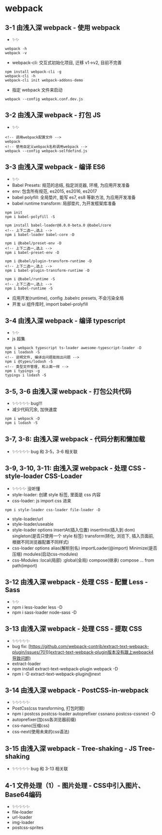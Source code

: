 ﻿# webpack

## 3-1 由浅入深 webpack - 使用 webpack

- ✨✨

```shell
webpack -h
webpack -v
```

- webpack-cli: 交互式初始化项目, 迁移 v1->v2, 目前不完善

```shell
npm install webpack-cli -g
webpack-cli -h
webpack-cli init webpack-addons-demo
```

- 指定 webpack 文件来启动

```shell
webpack --config webpack.conf.dev.js
```

## 3-2 由浅入深 webpack - 打包 JS

- ✨✨

```shell
<!-- 调用webpack配置文件 -->
webpack
<!-- 使用自定义webpack名称调用webpack -->
webpack --config webpack-selfdefind.js
```

## 3-3 由浅入深 webpack - 编译 ES6

- ✨✨
- Babel Presets: 规范的总结, 指定浏览器, 环境, 为应用开发准备
- env: 包含所有规范, es2015, es2016, es2017
- babel polyfill: 全局垫片, 能写 es7, es8 等新方法, 为应用开发准备
- babel runtime transform: 局部垫片, 为开发框架库准备

```shell
npm init
npm i babel-polyfill -S

npm install babel-loader@8.0.0-beta.0 @babel/core
<!-- 上下二选一,选上 -->
npm i babel-loader babel-core -D

npm i @babel/preset-env -D
<!-- 上下二选一,选上 -->
npm i babel-preset-env -D

npm i @babel/plugin-transform-runtime -D
<!-- 上下二选一,选上 -->
npm i babel-plugin-transform-runtime -D

npm i @babel/runtime -S
<!-- 上下二选一,选上 -->
npm i babel-runtime -S
```

- 应用开发(runtime), config .babelrc presets, 不会污染全局
- 开发 ui 组件库时, import babel-prolyfill

## 3-4 由浅入深 webpack - 编译 typescript

- ✨✨
- js 超集

```shell
npm i webpack typescript ts-loader awesome-typescript-loader -D
npm i loadash -S
<!-- 说明文件, 编译出问题能抛出问题 -->
npm i @types/lodash -S
<!-- 类型文件管理, 和上面一样 -->
npm i typings -g
typings i lodash -S
```

## 3-5, 3-6 由浅入深 webpack - 打包公共代码

- ✨✨✨✨✨ bug!!!
- 减少代码冗余, 加快速度

```shell
npm i webpack -D
npm i lodash -S
```

## 3-7, 3-8: 由浅入深 webpack - 代码分割和懒加载

- ✨✨✨✨✨ bug 和 3-5，3-6 相关联

## 3-9, 3-10, 3-11: 由浅入深 webpack - 处理 CSS - style-loader CSS-Loader

- ✨✨✨✨ 没听懂
- style-loader: 创建 style 标签, 里面是 css 内容
- css-loader: js import css 进来

```shell
npm i style-loader css-loader file-loader -D
```

- style-loader/url
- style-loader/useable
- style-loader options
  insertAt(插入位置)
  insertInto(插入到 dom)
  singleton(是否只使用一个 style 标签)
  transform(转化, 浏览下, 插入页面前, 根据不同浏览器配置不同样式)
- css-loader options
  alias(解析别名)
  importLoader(@import)
  Minimize(是否压缩)
  modules(启动css-modules)
- css-Modules
  :local(局部)
  :global(全局)
  compose(继承)
  compose ... from path(import)

## 3-12 由浅入深 webpack - 处理 CSS - 配置 Less - Sass

- ✨✨
- npm i less-loader less -D
- npm i sass-loader node-sass -D

## 3-13 由浅入深 webpack - 处理 CSS - 提取 CSS

- ✨✨✨✨✨
- bug fix: [https://github.com/webpack-contrib/extract-text-webpack-plugin/issues/701](extract-text-webpack-plugin版本没有跟上webpack4导致问题)
- extract-loader
- npm install extract-text-webpack-plugin webpack -D
- npm i -D extract-text-webpack-plugin@next

## 3-14 由浅入深 webpack - PostCSS-in-webpack

- ✨✨✨✨✨
- PostCss(css transforming, 打包时期)
- npm i postcss postcss-loader autoprefixer cssnano postcss-cssnext -D
- autoprefixer(加css各浏览器前缀)
- css-nano(压缩css)
- css-next(使用未来的css语法)

## 3-15 由浅入深 webpack - Tree-shaking - JS Tree-shaking

- ✨✨✨✨✨ bug 和 3-13 相关联

## 4-1 文件处理（1）- 图片处理 - CSS中引入图片、Base64编码

- ✨✨✨✨✨
- file-loader
- url-loader
- img-loader
- postcss-sprites